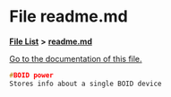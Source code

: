 
# File readme.md

[**File List**](files.md) **>** [**readme.md**](boidpower_2readme_8md.md)

[Go to the documentation of this file.](boidpower_2readme_8md.md) 


````cpp
#BOID power
Stores info about a single BOID device
````

